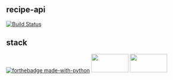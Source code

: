 ## recipe-api

[![Build Status](https://travis-ci.org/harry100/recipe-api.svg?branch=main)](https://travis-ci.org/harry100/recipe-api)

## stack
[![forthebadge made-with-python](http://ForTheBadge.com/images/badges/made-with-python.svg)](https://www.python.org/)
<code><img height="50" width="100" src="https://img.shields.io/badge/PYTHON-3.7-blue"></code>
<code><img height="50" width="100" src="https://img.shields.io/badge/PYTHON-3.7-blue"></code>
